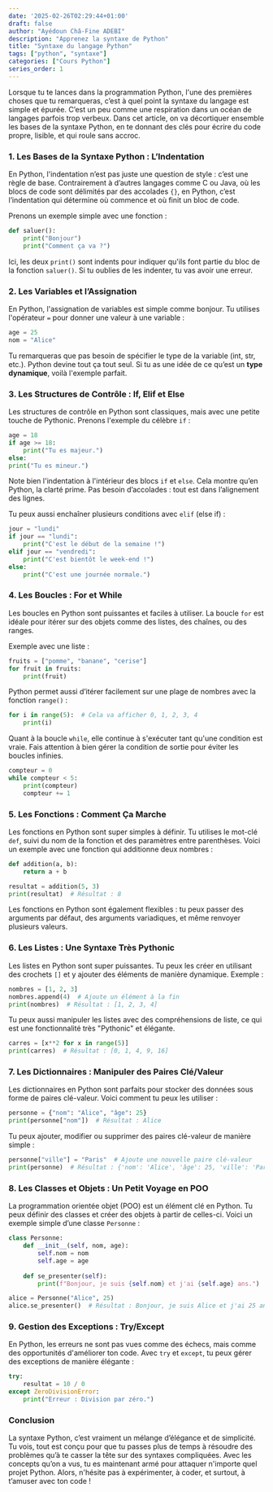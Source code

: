```yaml
---
date: '2025-02-26T02:29:44+01:00'
draft: false
author: "Ayédoun Châ-Fine ADEBI"
description: "Apprenez la syntaxe de Python"
title: "Syntaxe du langage Python"
tags: ["python", "syntaxe"]
categories: ["Cours Python"]
series_order: 1
---
```



Lorsque tu te lances dans la programmation Python, l'une des premières choses que tu remarqueras, c’est à quel point la syntaxe du langage est simple et épurée. C’est un peu comme une respiration dans un océan de langages parfois trop verbeux. Dans cet article, on va décortiquer ensemble les bases de la syntaxe Python, en te donnant des clés pour écrire du code propre, lisible, et qui roule sans accroc.

### 1. **Les Bases de la Syntaxe Python : L’Indentation**

En Python, l'indentation n’est pas juste une question de style : c’est une règle de base. Contrairement à d’autres langages comme C ou Java, où les blocs de code sont délimités par des accolades `{}`, en Python, c’est l’indentation qui détermine où commence et où finit un bloc de code.

Prenons un exemple simple avec une fonction :

```python
def saluer():
    print("Bonjour")
    print("Comment ça va ?")
```

Ici, les deux `print()` sont indents pour indiquer qu'ils font partie du bloc de la fonction `saluer()`. Si tu oublies de les indenter, tu vas avoir une erreur.

### 2. **Les Variables et l’Assignation**

En Python, l'assignation de variables est simple comme bonjour. Tu utilises l'opérateur `=` pour donner une valeur à une variable :

```python
age = 25
nom = "Alice"
```

Tu remarqueras que pas besoin de spécifier le type de la variable (int, str, etc.). Python devine tout ça tout seul. Si tu as une idée de ce qu’est un **type dynamique**, voilà l'exemple parfait.

### 3. **Les Structures de Contrôle : If, Elif et Else**

Les structures de contrôle en Python sont classiques, mais avec une petite touche de Pythonic. Prenons l'exemple du célèbre `if` :

```python
age = 18
if age >= 18:
    print("Tu es majeur.")
else:
print("Tu es mineur.")
```

Note bien l'indentation à l'intérieur des blocs `if` et `else`. Cela montre qu’en Python, la clarté prime. Pas besoin d’accolades : tout est dans l’alignement des lignes.

Tu peux aussi enchaîner plusieurs conditions avec `elif` (else if) :

```python
jour = "lundi"
if jour == "lundi":
    print("C'est le début de la semaine !")
elif jour == "vendredi":
    print("C'est bientôt le week-end !")
else:
    print("C'est une journée normale.")
```

### 4. **Les Boucles : For et While**

Les boucles en Python sont puissantes et faciles à utiliser. La boucle `for` est idéale pour itérer sur des objets comme des listes, des chaînes, ou des ranges.

Exemple avec une liste :

```python
fruits = ["pomme", "banane", "cerise"]
for fruit in fruits:
    print(fruit)
```

Python permet aussi d’itérer facilement sur une plage de nombres avec la fonction `range()` :

```python
for i in range(5):  # Cela va afficher 0, 1, 2, 3, 4
    print(i)
```

Quant à la boucle `while`, elle continue à s'exécuter tant qu'une condition est vraie. Fais attention à bien gérer la condition de sortie pour éviter les boucles infinies.

```python
compteur = 0
while compteur < 5:
    print(compteur)
    compteur += 1
```

### 5. **Les Fonctions : Comment Ça Marche**

Les fonctions en Python sont super simples à définir. Tu utilises le mot-clé `def`, suivi du nom de la fonction et des paramètres entre parenthèses. Voici un exemple avec une fonction qui additionne deux nombres :

```python
def addition(a, b):
    return a + b

resultat = addition(5, 3)
print(resultat)  # Résultat : 8
```

Les fonctions en Python sont également flexibles : tu peux passer des arguments par défaut, des arguments variadiques, et même renvoyer plusieurs valeurs.

### 6. **Les Listes : Une Syntaxe Très Pythonic**

Les listes en Python sont super puissantes. Tu peux les créer en utilisant des crochets `[]` et y ajouter des éléments de manière dynamique. Exemple :

```python
nombres = [1, 2, 3]
nombres.append(4)  # Ajoute un élément à la fin
print(nombres)  # Résultat : [1, 2, 3, 4]
```

Tu peux aussi manipuler les listes avec des compréhensions de liste, ce qui est une fonctionnalité très "Pythonic" et élégante.

```python
carres = [x**2 for x in range(5)]
print(carres)  # Résultat : [0, 1, 4, 9, 16]
```

### 7. **Les Dictionnaires : Manipuler des Paires Clé/Valeur**

Les dictionnaires en Python sont parfaits pour stocker des données sous forme de paires clé-valeur. Voici comment tu peux les utiliser :

```python
personne = {"nom": "Alice", "âge": 25}
print(personne["nom"])  # Résultat : Alice
```

Tu peux ajouter, modifier ou supprimer des paires clé-valeur de manière simple :

```python
personne["ville"] = "Paris"  # Ajoute une nouvelle paire clé-valeur
print(personne)  # Résultat : {'nom': 'Alice', 'âge': 25, 'ville': 'Paris'}
```

### 8. **Les Classes et Objets : Un Petit Voyage en POO**

La programmation orientée objet (POO) est un élément clé en Python. Tu peux définir des classes et créer des objets à partir de celles-ci. Voici un exemple simple d’une classe `Personne` :

```python
class Personne:
    def __init__(self, nom, age):
        self.nom = nom
        self.age = age
    
    def se_presenter(self):
        print(f"Bonjour, je suis {self.nom} et j'ai {self.age} ans.")

alice = Personne("Alice", 25)
alice.se_presenter()  # Résultat : Bonjour, je suis Alice et j'ai 25 ans.
```

### 9. **Gestion des Exceptions : Try/Except**

En Python, les erreurs ne sont pas vues comme des échecs, mais comme des opportunités d'améliorer ton code. Avec `try` et `except`, tu peux gérer des exceptions de manière élégante :

```python
try:
    resultat = 10 / 0
except ZeroDivisionError:
    print("Erreur : Division par zéro.")
```

### Conclusion

La syntaxe Python, c’est vraiment un mélange d’élégance et de simplicité. Tu vois, tout est conçu pour que tu passes plus de temps à résoudre des problèmes qu’à te casser la tête sur des syntaxes compliquées. Avec les concepts qu’on a vus, tu es maintenant armé pour attaquer n'importe quel projet Python. Alors, n'hésite pas à expérimenter, à coder, et surtout, à t’amuser avec ton code !
